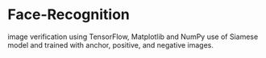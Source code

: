 # Face-Recognition
image verification using TensorFlow, Matplotlib and NumPy
use of Siamese model and trained with anchor, positive, and negative images.
